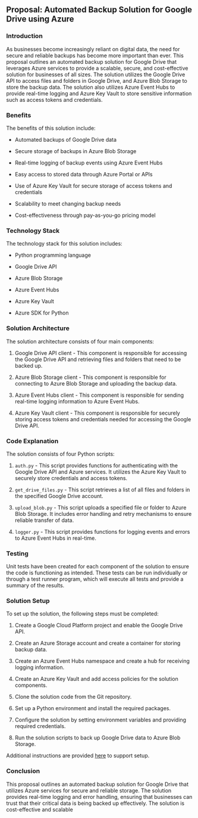 ﻿
  

## Proposal: Automated Backup Solution for Google Drive using Azure

  

### Introduction

  

As businesses become increasingly reliant on digital data, the need for secure and reliable backups has become more important than ever. This proposal outlines an automated backup solution for Google Drive that leverages Azure services to provide a scalable, secure, and cost-effective solution for businesses of all sizes. The solution utilizes the Google Drive API to access files and folders in Google Drive, and Azure Blob Storage to store the backup data. The solution also utilizes Azure Event Hubs to provide real-time logging and Azure Key Vault to store sensitive information such as access tokens and credentials.

  

### Benefits

  

The benefits of this solution include:

  

- Automated backups of Google Drive data

- Secure storage of backups in Azure Blob Storage

- Real-time logging of backup events using Azure Event Hubs

- Easy access to stored data through Azure Portal or APIs

- Use of Azure Key Vault for secure storage of access tokens and credentials

- Scalability to meet changing backup needs

- Cost-effectiveness through pay-as-you-go pricing model

  

### Technology Stack

  

The technology stack for this solution includes:

  

- Python programming language

- Google Drive API

- Azure Blob Storage

- Azure Event Hubs

- Azure Key Vault

- Azure SDK for Python

  

### Solution Architecture

  

The solution architecture consists of four main components:

  

1. Google Drive API client - This component is responsible for accessing the Google Drive API and retrieving files and folders that need to be backed up.

2. Azure Blob Storage client - This component is responsible for connecting to Azure Blob Storage and uploading the backup data.

3. Azure Event Hubs client - This component is responsible for sending real-time logging information to Azure Event Hubs.

4. Azure Key Vault client - This component is responsible for securely storing access tokens and credentials needed for accessing the Google Drive API.

  

### Code Explanation

  

The solution consists of four Python scripts:

  

1.  `auth.py` - This script provides functions for authenticating with the Google Drive API and Azure services. It utilizes the Azure Key Vault to securely store credentials and access tokens.

2.  `get_drive_files.py` - This script retrieves a list of all files and folders in the specified Google Drive account.

3.  `upload_blob.py` - This script uploads a specified file or folder to Azure Blob Storage. It includes error handling and retry mechanisms to ensure reliable transfer of data.

4.  `logger.py` - This script provides functions for logging events and errors to Azure Event Hubs in real-time.

  

### Testing

  

Unit tests have been created for each component of the solution to ensure the code is functioning as intended. These tests can be run individually or through a test runner program, which will execute all tests and provide a summary of the results.

  

### Solution Setup

  

To set up the solution, the following steps must be completed:

  

1. Create a Google Cloud Platform project and enable the Google Drive API.

2. Create an Azure Storage account and create a container for storing backup data.

3. Create an Azure Event Hubs namespace and create a hub for receiving logging information.

4. Create an Azure Key Vault and add access policies for the solution components.

5. Clone the solution code from the Git repository.

6. Set up a Python environment and install the required packages.

7. Configure the solution by setting environment variables and providing required credentials.

8. Run the solution scripts to back up Google Drive data to Azure Blob Storage.

 Additional instructions are provided [here](www.github.com) to support setup. 

### Conclusion

  

This proposal outlines an automated backup solution for Google Drive that utilizes Azure services for secure and reliable storage. The solution provides real-time logging and error handling, ensuring that businesses can trust that their critical data is being backed up effectively. The solution is cost-effective and scalable